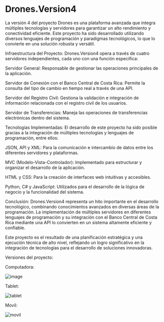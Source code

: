# Drones.Version4
La versión 4 del proyecto Drones es una plataforma avanzada que integra múltiples tecnologías y servidores para garantizar un alto rendimiento y conectividad eficiente. Este proyecto ha sido desarrollado utilizando diversos lenguajes de programación y paradigmas tecnológicos, lo que lo convierte en una solución robusta y versátil.

Infraestructura del Proyecto:
Drones.Version4 opera a través de cuatro servidores independientes, cada uno con una función específica:

Servidor General: Responsable de gestionar las operaciones principales de la aplicación.

Servidor de Conexión con el Banco Central de Costa Rica: Permite la consulta del tipo de cambio en tiempo real a través de una API.

Servidor del Registro Civil: Gestiona la validación e integración de información relacionada con el registro civil de los usuarios.

Servidor de Transferencias: Maneja las operaciones de transferencias electrónicas dentro del sistema.

Tecnologías Implementadas:
El desarrollo de este proyecto ha sido posible gracias a la integración de múltiples tecnologías y lenguajes de programación, entre ellos:

JSON, API y XML: Para la comunicación e intercambio de datos entre los diferentes servidores y plataformas.

MVC (Modelo-Vista-Controlador): Implementado para estructurar y organizar el desarrollo de la aplicación.

HTML y CSS: Para la creación de interfaces web intuitivas y accesibles.

Python, C# y JavaScript: Utilizados para el desarrollo de la lógica de negocio y la funcionalidad del sistema.

Conclusión:
Drones.Version4 representa un hito importante en el desarrollo tecnológico, combinando conocimientos avanzados en diversas áreas de la programación. La implementación de múltiples servidores en diferentes lenguajes de programación y su integración con el Banco Central de Costa Rica mediante una API lo convierten en un sistema altamente eficiente y confiable.

Este proyecto es el resultado de una planificación estratégica y una ejecución técnica de alto nivel, reflejando un logro significativo en la integración de tecnologías para el desarrollo de soluciones innovadoras.

Versiones del proyecto:

  Computadora:
  
   ![image](https://github.com/user-attachments/assets/eca4fd5d-c6e4-4528-a6b7-3776f1b4ab18)
    
  Tablet:
  
  ![tablet](https://github.com/user-attachments/assets/f576e504-b92d-4ba5-8b1c-96317d44d14a)
    
  Movil:
  
  ![movil](https://github.com/user-attachments/assets/59d8eedd-e6c8-4b82-9f6e-5c6ed931c123)
